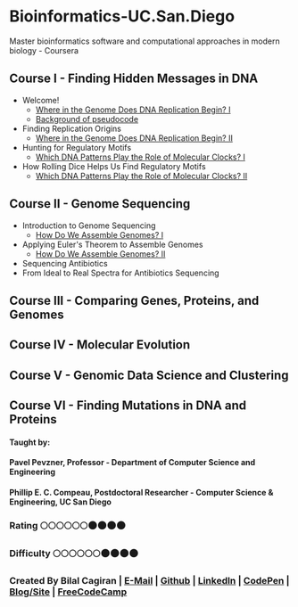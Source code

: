 # Bioinformatics-UC.San.Diego
Master bioinformatics software and computational approaches in modern biology - Coursera

## Course I - Finding Hidden Messages in DNA
* Welcome!
  * [Where in the Genome Does DNA Replication Begin? I](http://bioinformaticsalgorithms.com/faqs/replication.html)
  * [Background of pseudocode](http://bioinformaticsalgorithms.com/excerpt/Pseudocode.pdf)
* Finding Replication Origins
  * [Where in the Genome Does DNA Replication Begin? II](http://bioinformaticsalgorithms.com/faqs/replication.html#week2)
* Hunting for Regulatory Motifs
  * [Which DNA Patterns Play the Role of Molecular Clocks? I](http://bioinformaticsalgorithms.com/faqs/motifs.html)
* How Rolling Dice Helps Us Find Regulatory Motifs
  * [Which DNA Patterns Play the Role of Molecular Clocks? II](http://bioinformaticsalgorithms.com/faqs/motifs.html#week4)
  
## Course II - Genome Sequencing
* Introduction to Genome Sequencing
  * [How Do We Assemble Genomes? I](http://bioinformaticsalgorithms.com/faqs/assembly.html#week1)
* Applying Euler's Theorem to Assemble Genomes
  * [How Do We Assemble Genomes? II](http://bioinformaticsalgorithms.com/faqs/assembly.html#week2)
* Sequencing Antibiotics
* From Ideal to Real Spectra for Antibiotics Sequencing

## Course III - Comparing Genes, Proteins, and Genomes
## Course IV - Molecular Evolution
## Course V - Genomic Data Science and Clustering
## Course VI - Finding Mutations in DNA and Proteins 

#### Taught by: 
#### Pavel Pevzner, Professor - Department of Computer Science and Engineering 
#### Phillip E. C. Compeau, Postdoctoral Researcher - Computer Science & Engineering, UC San Diego

### Rating :full_moon::full_moon::full_moon::full_moon::full_moon::full_moon::new_moon::new_moon::new_moon::new_moon:
### Difficulty :full_moon::full_moon::full_moon::full_moon::full_moon::full_moon::new_moon::new_moon::new_moon::new_moon:

### Created By Bilal Cagiran | [E-Mail](mailto:bcagiran@hotmail.com) | [Github](https://github.com/extwiii/) | [LinkedIn](https://linkedin.com/in/bilalcagiran) | [CodePen](http://codepen.io/extwiii/) | [Blog/Site](http://bilalcagiran.com) | [FreeCodeCamp](https://www.freecodecamp.com/extwiii) 
